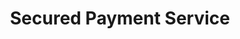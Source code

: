 ---
layout: child_layout/how_it_works__secured_payment_service
title: Secured Payment Service
permalink: /how-it-works/secured-payment-service/
hero: /assets/img/content/hero/fullsize/hero-3.jpg
side_nav_id: 2
---